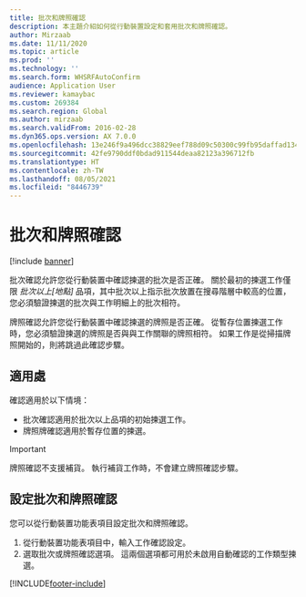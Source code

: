 ```yaml
---
title: 批次和牌照確認
description: 本主題介紹如何從行動裝置設定和套用批次和牌照確認。
author: Mirzaab
ms.date: 11/11/2020
ms.topic: article
ms.prod: ''
ms.technology: ''
ms.search.form: WHSRFAutoConfirm
audience: Application User
ms.reviewer: kamaybac
ms.custom: 269384
ms.search.region: Global
ms.author: mirzaab
ms.search.validFrom: 2016-02-28
ms.dyn365.ops.version: AX 7.0.0
ms.openlocfilehash: 13e246f9a496dcc38829eef788d09c50300c99fb95daffad134012733341e4af
ms.sourcegitcommit: 42fe9790ddf0bdad911544deaa82123a396712fb
ms.translationtype: HT
ms.contentlocale: zh-TW
ms.lasthandoff: 08/05/2021
ms.locfileid: "8446739"
---
```

# <a name="batch-and-license-plate-confirmation"></a>批次和牌照確認

[!include [banner](../includes/banner.md)]

批次確認允許您從行動裝置中確認揀選的批次是否正確。 關於最初的揀選工作僅限 *批次以上\[地點\]* 品項，其中批次以上指示批次放置在搜尋階層中較高的位置，您必須驗證揀選的批次與工作明細上的批次相符。

牌照確認允許您從行動裝置中確認揀選的牌照是否正確。 從暫存位置揀選工作時，您必須驗證揀選的牌照是否與與工作關聯的牌照相符。 如果工作是從掃描牌照開始的，則將跳過此確認步驟。

## <a name="where-it-applies"></a>適用處

確認適用於以下情境：

- 批次確認適用於批次以上品項的初始揀選工作。
- 牌照牌確認適用於暫存位置的揀選。

> [!IMPORTANT]
> 牌照確認不支援補貨。 執行補貨工作時，不會建立牌照確認步驟。

## <a name="set-up-batch-and-license-plate-confirmation"></a>設定批次和牌照確認

您可以從行動裝置功能表項目設定批次和牌照確認。

1. 從行動裝置功能表項目中，輸入工作確認設定。  
1. 選取批次或牌照確認選項。 這兩個選項都可用於未啟用自動確認的工作類型揀選。  


[!INCLUDE[footer-include](../../includes/footer-banner.md)]
